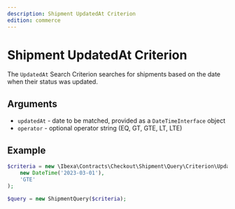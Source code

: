 ```yaml
---
description: Shipment UpdatedAt Criterion
edition: commerce
---
```


# Shipment UpdatedAt Criterion

The `UpdatedAt` Search Criterion searches for shipments based on the date when their status was updated.

## Arguments

- `updatedAt` - date to be matched, provided as a `DateTimeInterface` object
- `operator` - optional operator string (EQ, GT, GTE, LT, LTE)

## Example

``` php
$criteria = new \Ibexa\Contracts\Checkout\Shipment\Query\Criterion\UpdatedAt(
    new DateTime('2023-03-01'),
    'GTE'
);

$query = new ShipmentQuery($criteria);
```
